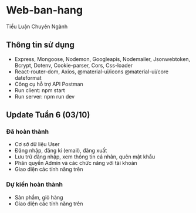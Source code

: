 # Web-ban-hang

Tiểu Luận Chuyên Ngành

## Thông tin sử dụng

- Express, Mongoose, Nodemon, Googleapis, Nodemailer, Jsonwebtoken, Bcrypt, Dotenv, Cookie-parser, Cors, Css-loader
- React-router-dom, Axios, @material-ui/icons @material-ui/core dateformat
- Công cụ hỗ trợ API Postman
- Run client: npm start
- Run server: npm run dev

## Update Tuần 6 (03/10)

### Đã hoàn thành

- Cơ sở dữ liệu User
- Đăng nhập, đăng kí (email), đăng xuất
- Lưu trữ đăng nhập, xem thông tin cá nhân, quên mật khẩu
- Phân quyền Admin và các chức năng với tài khoản
- Giao diện các tính năng trên

### Dự kiến hoàn thành

- Sản phẩm, giỏ hàng
- Giao diện các tính năng trên
